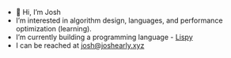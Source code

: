 - 👋 Hi, I’m Josh
- I’m interested in algorithm design, languages, and performance optimization (learning). 
- I’m currently building a programming language - [Lispy](https://github.com/jdearly/lispy)
- I can be reached at josh@joshearly.xyz

<!---
jdearly/jdearly is a ✨ special ✨ repository because its `README.md` (this file) appears on your GitHub profile.
You can click the Preview link to take a look at your changes.
--->
